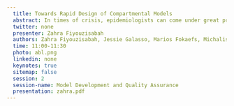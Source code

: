 ```yaml
---
  title: Towards Rapid Design of Compartmental Models
  abstract: In times of crisis, epidemiologists can come under great pressure to model rapidly evolving diseases and to produce analyses about the effects of potential public health interventions. Taking previ- ously developed, tested, and validated model components as the base on which to prototype new infectious disease models can save precious time and effort. However, there is currently no systematic process for quickly navigating a corpus of existing epidemiological models or identifying and reusing their most useful components. In this paper, we propose a vision to accelerate the creation of pro- totype compartmental models for infectious diseases. We outline a semi-automated process that epidemiologists can use to create pro- totypes that have been partially completed with reused fragments from existing models. Epidemiologists can thus focus on modelling the novel aspects of an ongoing public health crisis, as opposed to aspects of it that are already more or less well understood in previous work. Our approach comprises steps to identify useful components in a corpus of infectious disease models, generate po- tential candidate prototypes, and organize them in a formal data structure that allows navigation and exploration by the modellers. We outline the challenges ahead and discuss potential solutions based on formal modelling techniques.
  twitter: none
  presenter: Zahra Fiyouzisabah
  authors: Zahra Fiyouzisabah, Jessie Galasso, Marios Fokaefs, Michalis Famelis
  time: 11:00-11:30
  photo: abl.png
  linkedin: none
  keynotes: true
  sitemap: false
  session: 2
  session-name: Model Development and Quality Assurance
  presentation: zahra.pdf
---
```

